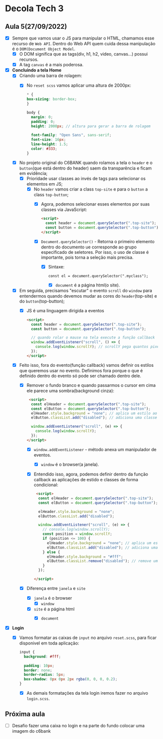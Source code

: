 # Decola Tech 3

## Aula 5(27/09/2022)

- [x] Sempre que vamos usar o JS para manipular o HTML, chamamos esse recurso de `Web API`. Dentro do Web API quem cuida dessa manipulação é o `DOM(Document Object Model`.
  - [x] O DOM significa que as tags(div, h1, h2, video, canvas...) possui recursos. 
  - [x] A tag `canvas` é a mais poderosa.

- [x] **Concluindo a tela Home**
  - [x] Criando uma barra de rolagem:
    - [x] No `reset scss` vamos aplicar uma altura de 2000px:

      ``` SCSS
      * {
      box-sizing: border-box;
      }

      body {
        margin: 0;
        padding: 0;
        height: 2000px; // altura para gerar a barra de rolagem
        
        font-family: "Open Sans", sans-serif;
        font-size: 16px;
        line-height: 1.5;
        color: #333;
      }
      ```
  
  - [x] No projeto original do C6BANK quando rolamos a tela o `header` e o `button`(que está dentro do header) saem da transparência e ficam em evidência;
    - [x] Prioridade usar classes ao invés de tags para selecionar os elementos em JS;
      - [x] No `header` vamos criar a class `top-site` e para o `button` a class `top-button`;
        - [x] Agora, podemos selecionar esses elementos por suas classes via JavaScript:
          
          ``` HTML
          <script>
            const header = document.querySelector(".top-site");
            const button = document.querySelector(".top-button");
          </script>
          ```
        - [x] `Document.querySelector()` - Retorna o primeiro elemento dentro do documento ue corresponde ao grupo especificado de seletores. Por isso, o uso de classe é importante, pois torna a seleção mais precisa.
          - [x] Sintaxe:
            
            ``` JS
            const el = document.querySelector(".myclass");
            ```

            - [x] `document` é a página html(o site).

  - [x] Em seguida, precisamos "escutar" o evento `scroll` do `window` para entendermos quando devemos mudar as cores do `header`(top-site) e do `button`(top-button);
    - [x] JS é uma linguagem dirigida a eventos

      ``` HTML
      <script>
        const header = document.querySelector(".top-site");
        const button = document.querySelector(".top-button");

        // quando rolar o mause na tela execute a função callback
        window.addEventListener("scroll", () => {
          console.log(window.scrollY); // scrollY pega quantos pixels rolamos a partir do top/eixo y
        });
      </script>
      ```

  - [x] Feito isso, fora do evento(função callback) vamos definir os estilos que queremos usar no evento. Definimos fora porque o que é definido dentro do evento só pode ser chamado dentro dele.
    - [x] Remover o fundo branco e quando passarmos o cursor em cima ele parece uma sombra(background cinza):
      
      ``` HTML
       <script>
        const elHeader = document.querySelector(".top-site");
        const elButton = document.querySelector(".top-button");
        elHeader.style.background = "none"; // aplica um estilo ao elemento header selecionado
        elButton.classList.add("disabled"); // adiciona uma classe ao elemento button selecionado

        window.addEventListener("scroll", (e) => {
          console.log(window.scrollY); 
        });
      </script>
      ```

      - [x] `window.addEventListener` - método anexa um manipulador de eventos.
        - [x] `window` é o browser(a janela).

      - [x] Entendido isso, agora, podemos definir dentro da função callback as aplicações de estido e classes de forma condicional:

        ``` HTML
         <script>
          const elHeader = document.querySelector(".top-site");
          const elButton = document.querySelector(".top-button");

          elHeader.style.background = "none";
          elButton.classList.add("disabled");
        
          window.addEventListener("scroll", (e) => {
            // console.log(window.scrollY);
            const position = window.scrollY;
            if (position <= 100) {
              elHeader.style.background = "none"; // aplica um estilo ao elemento header selecionado
              elButton.classList.add("disabled"); // adiciona uma classe ao elemento button selecionado
            } else {
              elHeader.style.background = "#fff";
              elButton.classList.remove("disabled"); // remove uma classe ao elemento button selecionado
            }
          });

        </script>
        ```

    - [x] Diferença entre `janela` e `site`
      - [x] `janela` é o browser
        - [x] `window`
      - [x] `site` é a página html
        - [x] `document`


- [x] **Login** 
  - [x] Vamos formatar as caixas de `input` no arquivo `reset.scss`, para ficar disponivel em toda aplicação:

    ``` SCSS
    input {
      background: #fff;
      
      padding: 10px;
      border: none;
      border-radius: 5px;
      box-shadow: 0px 0px 2px rgba(0, 0, 0, 0.2);
    }
    ```

    - [x] As demais formatações da tela login iremos fazer no arquivo `login.scss`.

## Próxima aula

- [ ] Desafio fazer uma caixa no login e na parte do fundo colocar uma imagem do c6bank

